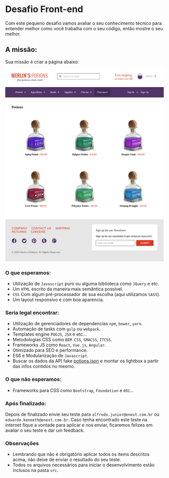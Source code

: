 # Desafio Front-end
Com este pequeno desafio vamos avaliar o seu conhecimento técnico para entender melhor como você trabalha com o seu código, então mostre o seu melhor.

## A missão:
Sua missão é criar a página abaixo:

![Merlins Potions Layout](src/assets/images/potions-layout.png)

### O que esperamos:
* Utilização de `Javascript` puro ou alguma biblioteca como `JQuery` e etc.
* Um `HTML` escrito da maneira mais semântica possível.
* `CSS` Com algum pré-processador de sua escolha (aqui utilizamos `SASS`).
* Um layout responsivo e com boa aparencia.

### Seria legal encontrar:
* Utilização de gerenciadores de dependencias `npm`, `bower`, `yarn`.
* Automação de tasks com `gulp` ou `webpack`.
* Templates engine `PUGJS`, `JSX` e etc...
* Metodologias CSS como `BEM CSS`, `SMACSS`, `ITCSS`.
* Frameworks JS como `React`, `Vue.js`, `Angular`.
* Otimizado para SEO e performance.
* ES6 e Modularização de `Javascript`.
* Buscar os dados da API fake [potions.json](https://cdn.rawgit.com/LucasRuy/1d4a5d45e2ea204d712d0b324af28bab/raw/342e0e9277be486102543c7f50ef5fcf193234b6/potions.json) e montar os lightbox a partir das infos contidos no mesmo.

### O que não esperamos:
* Frameworks para CSS como `Bootstrap`, `Foundation` e etc...

### Após finalizado:
Depois de finalizado envie seu teste para `alfredo.junior@enext.com.br` ou `eduardo.keneeth@enext.com.br`. Caso tenha encontrado este teste na internet fique a vontade para aplicar e nos enviar, ficaremos felizes em avaliar o seu teste e dar um feedback.

### Observações
* Lembrando que não é obrigatório aplicar todos os items descritos acima, não deixe de enviar o resultado do seu teste.
* Todos os arquivos necessários para iniciar o desenvolvimento estão inclusos na pasta `src`.
